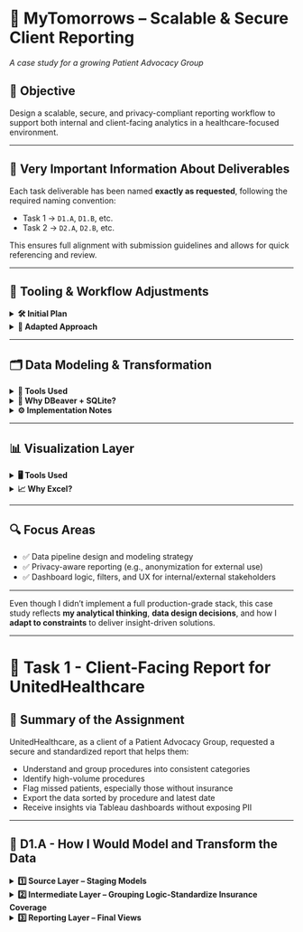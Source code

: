 
# 💊 MyTomorrows – Scalable & Secure Client Reporting
_A case study for a growing Patient Advocacy Group_

## 🎯 Objective
Design a scalable, secure, and privacy-compliant reporting workflow to support both internal and client-facing analytics in a healthcare-focused environment.

---

## 📌 Very Important Information About Deliverables

Each task deliverable has been named **exactly as requested**, following the required naming convention:
- Task 1 → `D1.A`, `D1.B`, etc.
- Task 2 → `D2.A`, `D2.B`, etc.

This ensures full alignment with submission guidelines and allows for quick referencing and review.

---

## 🧰 Tooling & Workflow Adjustments

<details>
<summary><strong>🛠️ Initial Plan</strong></summary>

The original architecture involved:
- Loading the dataset into **PostgreSQL**
- Transforming it using **DBT**
- Orchestrating the pipeline with **Airflow**
- Visualizing with **Tableau**

</details>

<details>
<summary><strong>🔄 Adapted Approach</strong></summary>

Due to local environment constraints and time sensitivity, I adapted the setup to focus on delivering the **core value** of the assignment using accessible tools.

</details>

---

## 🗂️ Data Modeling & Transformation

<details>
<summary><strong>🧪 Tools Used</strong></summary>

- **DBeaver** (as SQL interface)
- **SQLite** (lightweight local database)
- **CSV files** (as source data)

</details>

<details>
<summary><strong>🧠 Why DBeaver + SQLite?</strong></summary>

This combination allowed me to:
- Quickly **explore** and **understand** the dataset
- Test **joins**, **filters**, and **business logic**
- Visualize relationships before moving to a production-grade setup

> I treated this as a "sandbox phase" — experiment first, then scale to PostgreSQL + DBT as a theoretical proposal.

</details>

<details>
<summary><strong>⚙️ Implementation Notes</strong></summary>

- Created schemas manually in DBeaver
- Modeled key views to simulate reporting layers
- Converted views to tables where SQLite limitations required it

</details>

---

## 📊 Visualization Layer

<details>
<summary><strong>🖥️ Tools Used</strong></summary>

- **Tableau (local version)**
- **Excel (as data connector)**

</details>

<details>
<summary><strong>📈 Why Excel?</strong></summary>

My local Tableau version does not support live database connections. As a workaround:
- Transformed views were exported as Excel files
- Used those as the data source for dashboarding
- Created mockups and walkthroughs where interactivity was limited

</details>

---

## 🔍 Focus Areas

- ✅ Data pipeline design and modeling strategy
- ✅ Privacy-aware reporting (e.g., anonymization for external use)
- ✅ Dashboard logic, filters, and UX for internal/external stakeholders

---

Even though I didn’t implement a full production-grade stack, this case study reflects **my analytical thinking**, **data design decisions**, and how I **adapt to constraints** to deliver insight-driven solutions.

---

# 📁 Task 1 - Client-Facing Report for UnitedHealthcare

## 📌 Summary of the Assignment

UnitedHealthcare, as a client of a Patient Advocacy Group, requested a secure and standardized report that helps them:

- Understand and group procedures into consistent categories
- Identify high-volume procedures
- Flag missed patients, especially those without insurance
- Export the data sorted by procedure and latest date
- Receive insights via Tableau dashboards without exposing PII

---

## 🧩 D1.A - How I Would Model and Transform the Data

<details>
<summary><strong>1️⃣ Source Layer – Staging Models</strong></summary>

```sql
CREATE VIEW A2_rpt_encounter_procedure_flat_ymd AS
SELECT
e.Id AS encounter_id,
STRFTIME('%Y-%m-%d', e.START) AS START,
e.PATIENT,
e.DESCRIPTION AS encounter_description,
p.CODE AS procedure_code,
p.DESCRIPTION AS procedure_description,
p.BASE_COST,
pa.NAME AS payer_name,
o.NAME AS org_name
FROM fct_procedures p
JOIN fct_encounters e ON p.ENCOUNTER = e.Id
JOIN dim_payers pa ON e.PAYER = pa.Id
JOIN dim_organizations o ON e.ORGANIZATION = o.Id;
```

</details>

<details>
<summary><strong>2️⃣ Intermediate Layer – Grouping Logic-Standardize Insurance Coverage</strong></summary>

```sql
CREATE VIEW X1_rpt_encounter_procedure_with_grouping AS
SELECT
e.Id AS encounter_id,
e.START,
e.PATIENT,
e.DESCRIPTION AS encounter_description,
p.CODE AS procedure_code,
p.DESCRIPTION AS procedure_description,
p.BASE_COST,
e.PAYER AS payer,
pa.NAME AS payer_name,
o.NAME AS org_name,
CASE
WHEN LOWER(p.DESCRIPTION) LIKE '%assessment%' THEN 'Assessment'
WHEN LOWER(p.DESCRIPTION) LIKE '%screening%' THEN 'Screening'
WHEN LOWER(p.DESCRIPTION) LIKE '%dialysis%' THEN 'Chronic Care'
WHEN LOWER(p.DESCRIPTION) LIKE '%injection%' THEN 'Medication Administration'
WHEN LOWER(p.DESCRIPTION) LIKE '%therapy%' THEN 'Rehabilitation'
WHEN LOWER(p.DESCRIPTION) LIKE '%chemotherapy%' THEN 'Oncology'
WHEN LOWER(p.DESCRIPTION) LIKE '%colonoscopy%' THEN 'Diagnostic Procedure'
WHEN LOWER(p.DESCRIPTION) LIKE '%examination%' THEN 'Diagnostic Procedure'
WHEN LOWER(p.DESCRIPTION) LIKE '%biopsy%' THEN 'Diagnostic Procedure'
WHEN LOWER(p.DESCRIPTION) LIKE '%ultrasound%' THEN 'Imaging'
WHEN LOWER(p.DESCRIPTION) LIKE '%mammography%' THEN 'Imaging'
WHEN LOWER(p.DESCRIPTION) LIKE '%echocardiography%' THEN 'Imaging'
WHEN LOWER(p.DESCRIPTION) LIKE '%scan%' THEN 'Imaging'
WHEN LOWER(p.DESCRIPTION) LIKE '%cardioversion%' THEN 'Surgical Procedure'
WHEN LOWER(p.DESCRIPTION) LIKE '%ablation%' THEN 'Surgical Procedure'
WHEN LOWER(p.DESCRIPTION) LIKE '%surgery%' THEN 'Surgical Procedure'
WHEN LOWER(p.DESCRIPTION) LIKE '%vaccination%' THEN 'Preventive Care'
WHEN LOWER(p.DESCRIPTION) LIKE '%test%' THEN 'Laboratory'
WHEN LOWER(p.DESCRIPTION) LIKE '%measurement%' THEN 'Laboratory'
ELSE 'Other'
END AS standardized_group
FROM fct_procedures p
JOIN fct_encounters e ON p.ENCOUNTER = e.Id
JOIN dim_payers pa ON e.PAYER = pa.Id
JOIN dim_organizations o ON e.ORGANIZATION = o.Id;
```

</details>

<details>
<summary><strong>3️⃣ Reporting Layer – Final Views</strong></summary>

**Volume Report for UHC**
```sql
CREATE VIEW C1_rpt_procedure_volume_uhc AS
SELECT
p.CODE AS procedure_code,
p.DESCRIPTION AS procedure_description,
COUNT(*) AS procedure_count,
SUM(p.BASE_COST) AS total_base_cost
FROM fct_procedures p
JOIN fct_encounters e ON p.ENCOUNTER = e.Id
JOIN dim_payers py ON e.PAYER = py.Id
WHERE py.NAME = 'UnitedHealthcare'
GROUP BY p.CODE, p.DESCRIPTION;
```

**High Volume Patients**
```sql
CREATE VIEW C2_rpt_high_volume_patients_uhc AS
SELECT
e.PATIENT,
COUNT(*) AS total_visits
FROM fct_encounters e
JOIN dim_payers py ON e.PAYER = py.Id
WHERE py.NAME = 'UnitedHealthcare'
GROUP BY e.PATIENT
HAVING COUNT(*) > 50
ORDER BY total_visits DESC;
```

**Uninsured Patients**
```sql
CREATE VIEW C4_rpt_uninsured_patients_all AS
SELECT
e.PATIENT,
COUNT(*) AS uninsured_visits,
SUM(e.TOTAL_CLAIM_COST) AS total_cost
FROM fct_encounters e
JOIN dim_payers py ON e.PAYER = py.Id
WHERE LOWER(py.NAME) LIKE '%insurance%'
GROUP BY e.PATIENT
ORDER BY uninsured_visits DESC;
```

**Export the data by procedure and latest procedure date**
```sql
CREATE VIEW C8_rpt_latest_procedure_summary_uhc AS
WITH X2_filtered_united AS (
SELECT *
FROM X2_rpt_tableau_export_masked
WHERE LOWER(payer_name) LIKE '%united%'
),

C8_latest_dates_per_patient AS (
SELECT masked_patient_id, MAX(START) AS max_start
FROM X2_filtered_united
GROUP BY masked_patient_id
),

C8_latest_procedures_per_patient AS (
SELECT fd.*
FROM X2_filtered_united fd
JOIN C8_latest_dates_per_patient ld
ON fd.masked_patient_id = ld.masked_patient_id
AND fd.START = ld.max_start
),

C8_final_classified_data AS (
SELECT
*,
CASE
WHEN LOWER(payer) LIKE '%no_insurance%' OR LOWER(payer) LIKE '%no insurance%' THEN 'Uninsured'
ELSE 'Insured'
END AS insurance_status
FROM C8_latest_procedures_per_patient
)

SELECT
standardized_group,
COUNT(DISTINCT masked_patient_id) AS distinct_patient_count,
COUNT(encounter_id) AS encounter_count,
insurance_status,
substr(START, 1, 10) AS start_ymd
FROM C8_final_classified_data
GROUP BY standardized_group, insurance_status, start_ymd
ORDER BY distinct_patient_count DESC;
```

<details>
<summary><strong>4️⃣ Privacy & Anonymization Logic</strong></summary>

```sql
substr(HEX(abs(e.PATIENT * 100000007 % 1000000007)), 1, 12) AS masked_patient_id
```

**Final Tableau Export Example Masked Patient ID**
```sql
CREATE VIEW X2_rpt_tableau_export_masked AS
SELECT
e.Id AS encounter_id,
e.START,
substr(HEX(abs(e.PATIENT * 100000007 % 1000000007)), 1, 12) AS masked_patient_id,
e.DESCRIPTION AS encounter_description,
p.CODE AS procedure_code,
p.DESCRIPTION AS procedure_description,
p.BASE_COST,
e.TOTAL_CLAIM_COST,
e.PAYER_COVERAGE,
e.payer,
pa.NAME AS payer_name,
o.NAME AS org_name,
CASE
WHEN LOWER(p.DESCRIPTION) LIKE '%assessment%' THEN 'Assessment'
WHEN LOWER(p.DESCRIPTION) LIKE '%screening%' THEN 'Screening'
WHEN LOWER(p.DESCRIPTION) LIKE '%dialysis%' THEN 'Chronic Care'
WHEN LOWER(p.DESCRIPTION) LIKE '%injection%' THEN 'Medication Administration'
WHEN LOWER(p.DESCRIPTION) LIKE '%therapy%' THEN 'Rehabilitation'
WHEN LOWER(p.DESCRIPTION) LIKE '%chemotherapy%' THEN 'Oncology'
WHEN LOWER(p.DESCRIPTION) LIKE '%colonoscopy%' THEN 'Diagnostic Procedure'
WHEN LOWER(p.DESCRIPTION) LIKE '%examination%' THEN 'Diagnostic Procedure'
WHEN LOWER(p.DESCRIPTION) LIKE '%biopsy%' THEN 'Diagnostic Procedure'
WHEN LOWER(p.DESCRIPTION) LIKE '%ultrasound%' THEN 'Imaging'
WHEN LOWER(p.DESCRIPTION) LIKE '%mammography%' THEN 'Imaging'
WHEN LOWER(p.DESCRIPTION) LIKE '%echocardiography%' THEN 'Imaging'
WHEN LOWER(p.DESCRIPTION) LIKE '%scan%' THEN 'Imaging'
WHEN LOWER(p.DESCRIPTION) LIKE '%cardioversion%' THEN 'Surgical Procedure'
WHEN LOWER(p.DESCRIPTION) LIKE '%ablation%' THEN 'Surgical Procedure'
WHEN LOWER(p.DESCRIPTION) LIKE '%surgery%' THEN 'Surgical Procedure'
WHEN LOWER(p.DESCRIPTION) LIKE '%vaccination%' THEN 'Preventive Care'
WHEN LOWER(p.DESCRIPTION) LIKE '%test%' THEN 'Laboratory'
WHEN LOWER(p.DESCRIPTION) LIKE '%measurement%' THEN 'Laboratory'
ELSE 'Other'
END AS standardized_group
FROM fct_procedures p
JOIN fct_encounters e ON p.ENCOUNTER = e.Id
JOIN dim_payers pa ON e.PAYER = pa.Id
JOIN dim_organizations o ON e.ORGANIZATION = o.Id;
```


</details>

<details>
<summary><strong>✅ Why This Structure?</strong></summary>

- Each layer is clean, logical, and reusable
- Modular views make debugging and future development easier
- Mimics DBT-style transformations, enabling lineage tracking
- Designed with privacy and export-readiness in mind
- Ideal for use in Tableau or other BI tools



---

## D1.B 📊 Tableau Dashboard Mockup Plan

<details>
<summary><strong>📋 Filters (Top of Dashboard)</strong></summary>

- **Standardized Procedure Group** (`procedure_group`)
- **Date Range** (on `procedure_date`)
- **Insurance Coverage** (`payer_name`)

</details>

<details>
<summary><strong>📌 KPI Tiles</strong></summary>

- **Total Encounters:** `COUNT(encounter_id)` from C1
- **Uninsured Patients:** Derived from C4
- **High-Volume Patients:** From aggregation in C2

</details>

<details>
<summary><strong>📊 Bar Chart</strong></summary>

- **X-axis:** `procedure_group`
- **Y-axis:** `encounter_count`
- *Data Source:* Use V1 or C3

</details>

<details>
<summary><strong>📈 Line Chart</strong></summary>

- **X-axis:** `procedure_date` (monthly aggregation)
- **Y-axis:** Monthly encounter volume
- *Data Source:* Use X2

</details>

<details>
<summary><strong>📄 Table Export</strong></summary>

**Data Source:** `X2_rpt_tableau_export_masked`
**Columns to Show:**
- `procedure_group`
- `cost`
- `procedure_date`
- `organization_name`
- `payer_name`

</details>


# 🔐 D1.C – Filters and Permissions for Secure Client Access

## 🧮 SQL-Level Row-Level Security (RLS)

- `WHERE client = 'United Healthcare'`
- Apply via:
- **Secure View** in PostgreSQL
- or within a **DBT model** with client-specific logic
- Ensures data is **filtered before reaching Tableau**
- Supports compliance with **HIPAA** and internal data segmentation rules

---

## 📊 Tableau-Level Permissions

### 👥 User Group Segmentation
- Create user group: `Client_UHC`
- Assign **United Healthcare users** to this group via Tableau Server

### 🔎 Data Source Filters
- Apply formula:
```tableau
ISMEMBEROF('Client_UHC')
```

- Restricts dashboard visibility to rows matching that client

### 🕶️ Hide PII Fields
- Drop or mask Personally Identifiable Information:
- Done at **SQL level** (DBT or source view)
- Tableau **never sees** raw PII data

---

## 📤 Export Limitation & Access Control

- **CSV export** allowed *only* from sanitized, aggregated tables
- Avoid joins to any table containing PII
- Use **Tableau Server permissions** to:
- Restrict export capabilities by role
- Limit access to download options per dashboard

---

## 🧾 Summary of Access Control Layers

| Layer   | Technique                         | Purpose                            |
|---------|-----------------------------------|------------------------------------|
| SQL     | Row-Level Security in DBT/View    | Pre-filter data by client          |
| Tableau | User Groups + Data Source Filters | Restrict visibility per user group |
| Export  | Server-level CSV restrictions     | Prevent PII leakage on download    |
